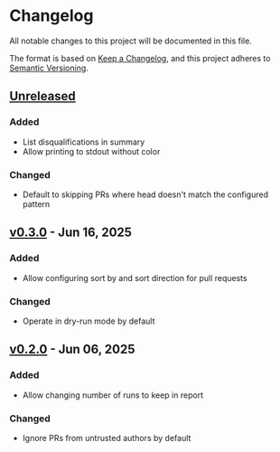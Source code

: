 # Changelog

All notable changes to this project will be documented in this file.

The format is based on [Keep a Changelog](https://keepachangelog.com/en/1.1.0/),
and this project adheres to [Semantic Versioning](https://semver.org/spec/v2.0.0.html).

## [Unreleased]

### Added

- List disqualifications in summary
- Allow printing to stdout without color

### Changed

- Default to skipping PRs where head doesn't match the configured pattern

## [v0.3.0] - Jun 16, 2025

### Added

- Allow configuring sort by and sort direction for pull requests

### Changed

- Operate in dry-run mode by default

## [v0.2.0] - Jun 06, 2025

### Added

- Allow changing number of runs to keep in report

### Changed

- Ignore PRs from untrusted authors by default

[unreleased]: https://github.com/dhth/mrj/compare/v0.3.0...HEAD
[v0.3.0]: https://github.com/dhth/mrj/compare/v0.2.0...v0.3.0
[v0.2.0]: https://github.com/dhth/mrj/compare/v0.1.0...v0.2.0
